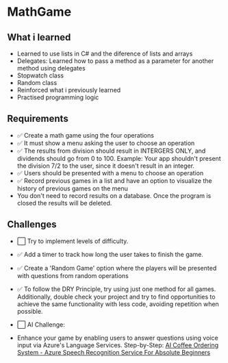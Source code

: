 # MathGame

## What i learned
- Learned to use lists in C# and the diference of lists and arrays
- Delegates: Learned how to pass a method as a parameter for another method using delegates
- Stopwatch class
- Random class
- Reinforced what i previously learned
- Practised programming logic

## Requirements

- ✅ Create a math game using the four operations
- ✅ It must show a menu asking the user to choose an operation
- ✅ The results from division should result in INTERGERS ONLY, and dividends should go from 0 to 100. Example: Your app shouldn't present the division 7/2 to the user, since it doesn't result in an integer.
- ✅ Users should be presented with a menu to choose an operation
- ✅ Record previous games in a list and have an option to visualize the history of previous games on the menu
- You don't need to record results on a database. Once the program is closed the results will be deleted.

## Challenges

- ⬜ Try to implement levels of difficulty.
- ✅ Add a timer to track how long the user takes to finish the game.
- ✅ Create a 'Random Game' option where the players will be presented with questions from random operations
- ✅ To follow the DRY Principle, try using just one method for all games. Additionally, double check your project and try to find opportunities to achieve the same functionality with less code, avoiding repetition when possible.

- ⬜ AI Challenge:
 - Enhance your game by enabling users to answer questions using voice input via Azure's Language Services. Step-by-Step: [AI Coffee Ordering System - Azure Speech Recognition Service For Absolute Beginners](https://www.youtube.com/watch?v=XMJS-eQ4Y48)  



